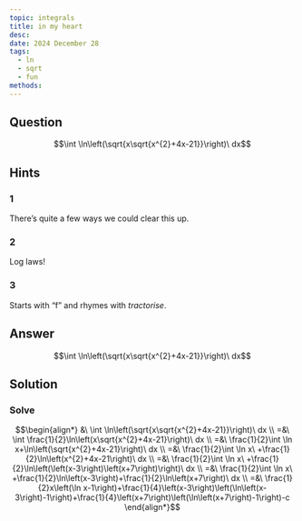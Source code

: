 ```yaml
---
topic: integrals
title: in my heart
desc: 
date: 2024 December 28
tags:
  - ln
  - sqrt
  - fun
methods:
---
```



## Question
```math
\int \ln\left(\sqrt{x\sqrt{x^{2}+4x-21}}\right)\ dx
```


## Hints

### 1
There’s quite a few ways we could clear this up.

### 2
Log laws!

### 3
Starts with “f” and rhymes with <em>tractorise</em>.


## Answer
```math
\int \ln\left(\sqrt{x\sqrt{x^{2}+4x-21}}\right)\ dx
```


## Solution

### Solve
```math
\begin{align*}
  &\ \int \ln\left(\sqrt{x\sqrt{x^{2}+4x-21}}\right)\ dx
  \\ =&\ \int \frac{1}{2}\ln\left(x\sqrt{x^{2}+4x-21}\right)\ dx
  \\ =&\ \frac{1}{2}\int \ln x+\ln\left(\sqrt{x^{2}+4x-21}\right)\ dx
  \\ =&\ \frac{1}{2}\int \ln x\ +\frac{1}{2}\ln\left(x^{2}+4x-21\right)\ dx
  \\ =&\ \frac{1}{2}\int \ln x\ +\frac{1}{2}\ln\left(\left(x-3\right)\left(x+7\right)\right)\ dx
  \\ =&\ \frac{1}{2}\int \ln x\ +\frac{1}{2}\ln\left(x-3\right)+\frac{1}{2}\ln\left(x+7\right)\ dx
  \\ =&\ \frac{1}{2}x\left(\ln x-1\right)+\frac{1}{4}\left(x-3\right)\left(\ln\left(x-3\right)-1\right)+\frac{1}{4}\left(x+7\right)\left(\ln\left(x+7\right)-1\right)-c
\end{align*}
```
